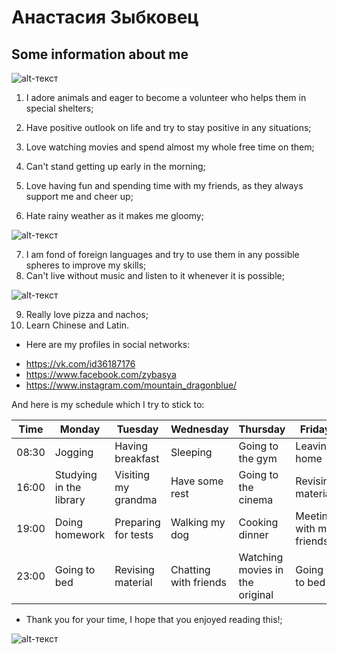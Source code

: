 # Анастасия Зыбковец
## Some information about me
![alt-текст](https://pp.userapi.com/c622928/v622928176/3f261/uJh7vtf9Dwk.jpg "Необязательный титул")
1. I adore animals and eager to become a volunteer who helps them in special shelters;
2. Have positive outlook on life and try to stay positive in any situations;
3. Love watching movies and spend almost my whole free time on them;
4. Can't stand getting up early in the morning;
5. Love having fun and spending time with my friends, as they always support me and cheer up;

6. Hate rainy weather as it makes me gloomy;

![alt-текст](http://media.tumblr.com/tumblr_lyzrlu0IcI1r66ca2.gif "Необязательный титул")

7. I am fond of foreign languages and try to use them in any possible spheres to improve my skills;
8. Can't live without music and listen to it whenever it is possible;

![alt-текст](https://pp.userapi.com/c621529/v621529176/58a9/H9sBi32MkWM.jpg "Необязательный ")

9. Really love pizza and nachos;
10. Learn Chinese and Latin.
+ Here are my profiles in social networks:  
- <https://vk.com/id36187176>
- <https://www.facebook.com/zybasya>
- <https://www.instagram.com/mountain_dragonblue/>

And here is my schedule which I try to stick to:

| Time | Monday | Tuesday | Wednesday | Thursday | Friday | Saturday | Sunday |
| -----| ------ | ------- | --------- | -------- | ------ | -------- | ------ |
| 08:30| Jogging | Having breakfast | Sleeping | Going to the gym | Leaving home | Driving to university | Sleeping |
| 16:00| Studying in the library  | Visiting my grandma | Have some rest | Going to the cinema | Revising material | Finishing lectures | Waking up |
| 19:00| Doing homework | Preparing for tests | Walking my dog | Cooking dinner | Meeting with my friends | Having fun | Walking |
| 23:00| Going to bed | Revising material | Chatting with friends | Watching movies in the original | Going to bed | Still having fun | Sleeping |

+ Thank you for your time, I hope that you enjoyed reading this!;

![alt-текст](https://i.ytimg.com/vi/Py9uWbhA2A8/maxresdefault.jpg "Необязат")
